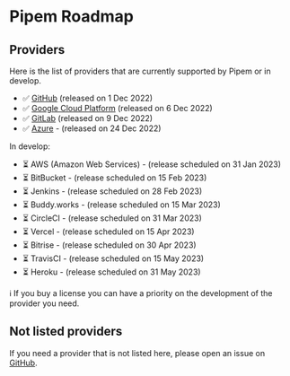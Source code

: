 # Pipem Roadmap

## Providers

Here is the list of providers that are currently supported by Pipem or in develop.

- ✅ [GitHub](https://github.com/pipem-io/provider-github) (released on 1 Dec 2022)
- ✅ [Google Cloud Platform](https://github.com/pipem-io/provider-google) (released on 6 Dec 2022)
- ✅ [GitLab](https://github.com/pipem-io/provider-gitlab) (released on 9 Dec 2022)
- ✅ [Azure](https://github.com/pipem-io/provider-azure) - (released on 24 Dec 2022)

In develop:

- ⏳ AWS (Amazon Web Services) - (release scheduled on 31 Jan 2023)
- ⏳ BitBucket - (release scheduled on 15 Feb 2023)
- ⏳ Jenkins - (release scheduled on 28 Feb 2023)
- ⏳ Buddy.works - (release scheduled on 15 Mar 2023)
- ⏳ CircleCI - (release scheduled on 31 Mar 2023)
- ⏳ Vercel - (release scheduled on 15 Apr 2023)
- ⏳ Bitrise - (release scheduled on 30 Apr 2023)
- ⏳ TravisCI - (release scheduled on 15 May 2023)
- ⏳ Heroku - (release scheduled on 31 May 2023)

ℹ️ If you buy a license you can have a priority on the development of the provider you need.

## Not listed providers

If you need a provider that is not listed here, please open an issue on [GitHub](https://github.com/pipem-io/roadmap/issues/new/choose).

